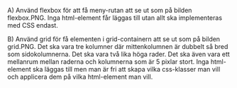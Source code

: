 A) Använd flexbox för att få meny-rutan att se ut som på bilden flexbox.PNG. Inga html-element får läggas till utan allt ska implementeras med CSS endast.


B) Använd grid för få elementen i grid-containern att se ut som på bilden grid.PNG. Det ska vara tre kolumner där mittenkolumnen är dubbelt så bred som sidokolumnerna. 
Det ska vara två lika höga rader. Det ska även vara ett mellanrum mellan raderna och kolumnerna som är 5 pixlar stort. Inga html-element ska läggas till men man är fri att
skapa vilka css-klasser man vill och applicera dem på vilka html-element man vill.